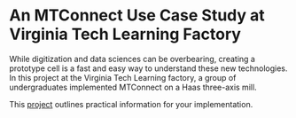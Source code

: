 # An MTConnect Use Case Study at Virginia Tech Learning Factory

While digitization and data sciences can be overbearing, creating a prototype cell is a fast and easy way to understand these new technologies. In this project at the Virginia Tech Learning factory, a group of undergraduates implemented MTConnect on a Haas three-axis mill. 

This [project](https://1d76e757-159a-4e19-b596-cea00a967b54.filesusr.com/ugd/a64257_8c97bb5ab38c4e1098ebf61cf6f32dd0.pdf) outlines practical information for your implementation.
